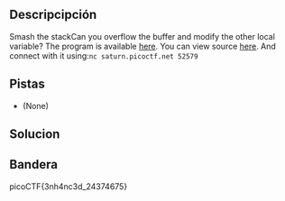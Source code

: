 ## Descripcipción

Smash the stackCan you overflow the buffer and modify the other local variable? The program is available [here](https://artifacts.picoctf.net/c/519/local-target). You can view source [here](https://artifacts.picoctf.net/c/519/local-target.c). And connect with it using:`nc saturn.picoctf.net 52579`

## Pistas

-   (None)

## Solucion

## Bandera
picoCTF{3nh4nc3d_24374675}
